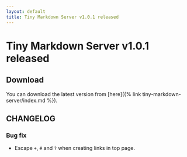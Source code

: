 ```yaml
---
layout: default
title: Tiny Markdown Server v1.0.1 released
---
```

# Tiny Markdown Server v1.0.1 released


## Download

You can download the latest version from [here]({% link tiny-markdown-server/index.md %}).


## CHANGELOG

### Bug fix

- Escape `+`, `#` and `?` when creating links in top page.
